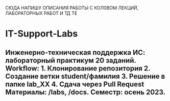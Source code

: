 СЮДА НАПИШУ ОПИСАНИЯ РАБОТЫ С КОЛ0ВОМ ЛЕКЦИЙ, ЛАБОРАТОРНЫХ РАБОТ И ТД ТЕ 

# IT-Support-Labs
## Инженерно-техническая поддержка ИС: лабораторный практикум   20 заданий. Workflow:   1. Клонирование репозитория   2. Создание ветки student/фамилия   3. Решение в папке lab_XX   4. Сдача через Pull Request   Материалы: /labs, /docs. Семестр: осень 2023.  
